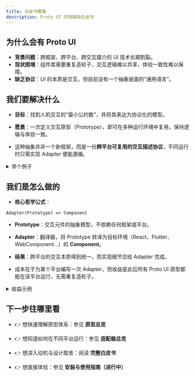 ```yaml
---
title: 白皮书概要
description: Proto UI 的简略版白皮书
---
```


## 为什么会有 Proto UI

- **背景问题**：跨框架、跨平台、跨交互媒介的 UI 技术长期割裂。
- **现状困境**：组件库需要重复造轮子，交互逻辑难以共享，体验一致性难以保障。
- **缺乏协议**：UI 的本质是交互，但目前没有一个抽象层面的“通用语言”。

## 我们要解决什么

- **目标**：找到人机交互的“最小公约数”，并将其表达为协议化的模型。
- **愿景**：一次定义交互原型（Prototype），即可在多种运行环境中复用，保持逻辑与体验一致。

- 这种抽象并非一个新框架，而是一份**跨平台可复用的交互描述协议**，不同运行时只需实现 Adapter 便能遵循。

<details>
<summary>举个例子</summary>
一个最简单的 Button，可能需要在 React、Vue、Flutter、WebComponent 中分别实现一遍，  
每次都要单独处理 focus/hover/disabled 逻辑，最终结果却只能部分对齐。
</details>

## 我们是怎么做的

- **核心哲学公式**：

```
Adapter(Prototype) => Component
```

- **Prototype**：交互元件的抽象模型，不依赖任何框架或平台。
- **Adapter**：翻译器，将 Prototype 转译为目标环境（React、Flutter、WebComponent…）的 **Component**。
- **结果**：跨平台的交互本质得到统一，而实现细节交给 Adapter 完成。

- 成本在于为某个平台编写一次 Adapter，但收益是此后所有 Proto UI 原型都能在该平台运行，无需重复造轮子。
<details>
<summary>收益示例</summary>
为 Web 编写一次 Adapter 后，所有 Proto UI 原型（Button、Input、Modal...）都能直接在浏览器运行，  
下次再适配 React/Flutter，只需重复 Adapter 层的工作，而不是重写全部组件。
</details>

## 下一步往哪里看

- 👉 想快速理解原型体系：参见 **原型总览**
- 👉 想知道如何在不同平台运行：参见 **适配器总览**
- 👉 想深入动机与设计取舍：阅读 **完整白皮书**

- 👉 想直接体验：参见 **安装与使用指南（进行中）**
